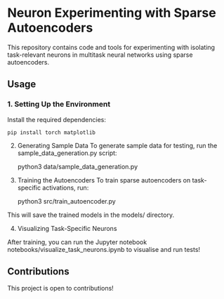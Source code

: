 # Neuron Experimenting with Sparse Autoencoders

This repository contains code and tools for experimenting with isolating task-relevant neurons in multitask neural networks using sparse autoencoders.

## Usage

### 1. Setting Up the Environment

Install the required dependencies:

    pip install torch matplotlib

2. Generating Sample Data
To generate sample data for testing, run the sample_data_generation.py script:

    python3 data/sample_data_generation.py

3. Training the Autoencoders
To train sparse autoencoders on task-specific activations, run:

    python3 src/train_autoencoder.py

This will save the trained models in the models/ directory.

4. Visualizing Task-Specific Neurons

After training, you can run the Jupyter notebook notebooks/visualize_task_neurons.ipynb to visualise and run tests!

## Contributions

This project is open to contributions!
